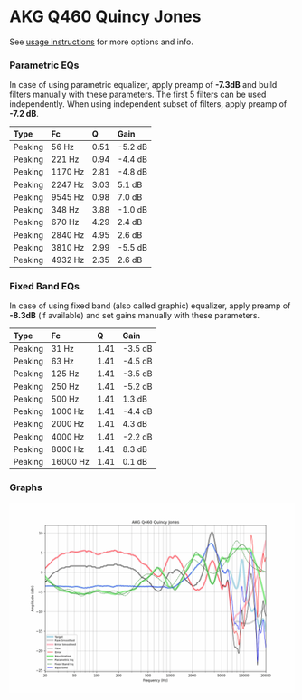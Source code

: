 # AKG Q460 Quincy Jones
See [usage instructions](https://github.com/jaakkopasanen/AutoEq#usage) for more options and info.

### Parametric EQs
In case of using parametric equalizer, apply preamp of **-7.3dB** and build filters manually
with these parameters. The first 5 filters can be used independently.
When using independent subset of filters, apply preamp of **-7.2 dB**.

| Type    | Fc      |    Q | Gain    |
|:--------|:--------|:-----|:--------|
| Peaking | 56 Hz   | 0.51 | -5.2 dB |
| Peaking | 221 Hz  | 0.94 | -4.4 dB |
| Peaking | 1170 Hz | 2.81 | -4.8 dB |
| Peaking | 2247 Hz | 3.03 | 5.1 dB  |
| Peaking | 9545 Hz | 0.98 | 7.0 dB  |
| Peaking | 348 Hz  | 3.88 | -1.0 dB |
| Peaking | 670 Hz  | 4.29 | 2.4 dB  |
| Peaking | 2840 Hz | 4.95 | 2.6 dB  |
| Peaking | 3810 Hz | 2.99 | -5.5 dB |
| Peaking | 4932 Hz | 2.35 | 2.6 dB  |

### Fixed Band EQs
In case of using fixed band (also called graphic) equalizer, apply preamp of **-8.3dB**
(if available) and set gains manually with these parameters.

| Type    | Fc       |    Q | Gain    |
|:--------|:---------|:-----|:--------|
| Peaking | 31 Hz    | 1.41 | -3.5 dB |
| Peaking | 63 Hz    | 1.41 | -4.5 dB |
| Peaking | 125 Hz   | 1.41 | -3.5 dB |
| Peaking | 250 Hz   | 1.41 | -5.2 dB |
| Peaking | 500 Hz   | 1.41 | 1.3 dB  |
| Peaking | 1000 Hz  | 1.41 | -4.4 dB |
| Peaking | 2000 Hz  | 1.41 | 4.3 dB  |
| Peaking | 4000 Hz  | 1.41 | -2.2 dB |
| Peaking | 8000 Hz  | 1.41 | 8.3 dB  |
| Peaking | 16000 Hz | 1.41 | 0.1 dB  |

### Graphs
![](./AKG%20Q460%20Quincy%20Jones.png)